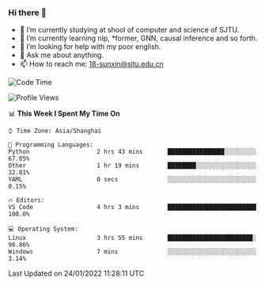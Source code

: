 ### Hi there 👋

<!--
**sunxin000/sunxin000** is a ✨ _special_ ✨ repository because its `README.md` (this file) appears on your GitHub profile.

Here are some ideas to get you started:

- 🔭 I’m currently working on ...
- 🌱 I’m currently learning ...
- 👯 I’m looking to collaborate on ...
- 🤔 I’m looking for help with ...
- 💬 Ask me about ...
- 📫 How to reach me: ...
- 😄 Pronouns: ...
- ⚡ Fun fact: ...
-->
- 🏫 I’m currently studying at shool of computer and science of SJTU.
- 🌱 I’m currently learning nlp, \*former, GNN, causal inference and so forth.
- 🤔 I’m looking for help with my poor english.
- 💬 Ask me about anything.
- 📫 How to reach me: 18-sunxin@sjtu.edu.cn
<!--START_SECTION:waka-->
![Code Time](http://img.shields.io/badge/Code%20Time-85%20hrs%2019%20mins-blue)

![Profile Views](http://img.shields.io/badge/Profile%20Views-0-blue)

📊 **This Week I Spent My Time On** 

```text
⌚︎ Time Zone: Asia/Shanghai

💬 Programming Languages: 
Python                   2 hrs 43 mins       ████████████████░░░░░░░░░   67.05% 
Other                    1 hr 19 mins        ████████░░░░░░░░░░░░░░░░░   32.81% 
YAML                     0 secs              ░░░░░░░░░░░░░░░░░░░░░░░░░   0.15%

🔥 Editors: 
VS Code                  4 hrs 3 mins        █████████████████████████   100.0%

💻 Operating System: 
Linux                    3 hrs 55 mins       ████████████████████████░   96.86% 
Windows                  7 mins              ░░░░░░░░░░░░░░░░░░░░░░░░░   3.14%

```


 Last Updated on 24/01/2022 11:28:11 UTC
<!--END_SECTION:waka-->
